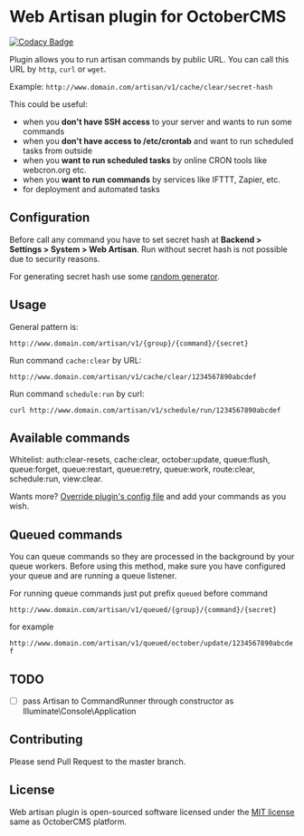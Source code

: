 # Web Artisan plugin for OctoberCMS


[![Codacy Badge](https://api.codacy.com/project/badge/Grade/5e98d8323ff64df59cb2be7f5db579f4)](https://www.codacy.com/app/vojtasvoboda/oc-webartisan-plugin?utm_source=github.com&amp;utm_medium=referral&amp;utm_content=vojtasvoboda/oc-webartisan-plugin&amp;utm_campaign=badger)

Plugin allows you to run artisan commands by public URL. You can call this URL by `http`, `curl` or `wget`.

Example: `http://www.domain.com/artisan/v1/cache/clear/secret-hash`

This could be useful:

- when you **don't have SSH access** to your server and wants to run some commands
- when you **don't have access to /etc/crontab** and want to run scheduled tasks from outside
- when you **want to run scheduled tasks** by online CRON tools like webcron.org etc.
- when you **want to run commands** by services like IFTTT, Zapier, etc.
- for deployment and automated tasks

## Configuration

Before call any command you have to set secret hash at **Backend > Settings > System > Web Artisan**. Run without 
secret hash is not possible due to security reasons.

For generating secret hash use some [random generator](http://gen.7ka.cz/?c=16).

## Usage

General pattern is:

`http://www.domain.com/artisan/v1/{group}/{command}/{secret}`

Run command `cache:clear` by URL:

`http://www.domain.com/artisan/v1/cache/clear/1234567890abcdef`

Run command `schedule:run` by curl:

`curl http://www.domain.com/artisan/v1/schedule/run/1234567890abcdef`

## Available commands

Whitelist: auth:clear-resets, cache:clear, october:update, queue:flush, queue:forget, queue:restart, queue:retry, queue:work,
route:clear, schedule:run, view:clear.

Wants more? [Override plugin's config file](http://octobercms.com/docs/plugin/settings#file-configuration) and add your commands as you wish.

## Queued commands

You can queue commands so they are processed in the background by your queue workers. Before using this method, make sure 
you have configured your queue and are running a queue listener.

For running queue commands just put prefix `queued` before command

`http://www.domain.com/artisan/v1/queued/{group}/{command}/{secret}`

for example

`http://www.domain.com/artisan/v1/queued/october/update/1234567890abcdef`

## TODO

- [ ] pass Artisan to CommandRunner through constructor as Illuminate\Console\Application

## Contributing

Please send Pull Request to the master branch.

## License

Web artisan plugin is open-sourced software licensed under the [MIT license](http://opensource.org/licenses/MIT) same as OctoberCMS platform.
